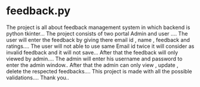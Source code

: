# feedback.py
The project is all about feedback management system in which backend is python tkinter...
The project consists of two portal Admin and user ....
The user will enter the feedback by giving there email id , name , feedback and ratings....
The user will not able to use same Email id twice it will consider as invalid feedback and it will not save...
After that the feedback will only viewed by admin....
The admin will enter his username and password to enter the admin window..
After that the admin can only view , update , delete the respected feedbacks....
This project is made with all the possible validations....
Thank you..
